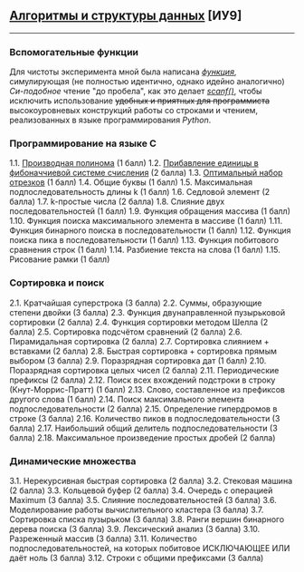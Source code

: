 ## [Алгоритмы и структуры данных](../) [ИУ9]
***

### Вспомогательные функции
Для чистоты эксперимента мной была написана [_функция_](./read_to_space.py), симулирующая (не полностью идентично, однако идейно аналогично) _Си-подобное_ чтение "до пробела", как это делает [_scanf()_](https://cpp.com.ru/shildt_spr_po_c/08/0805.html), чтобы исключить использование ~~удобных и приятных для программиста~~ высокоуровневых конструкций работы со строками и чтением, реализованных в языке программирования _Python_.

### Программирование на языке C
1.1. [Производная полинома](./pdevire.py) (1 балл)
1.2. [Прибавление единицы в фибоначчиевой системе счисления](./fibinc.py) (2 балла)
1.3. [Оптимальный набор отрезков](./rangeset.py) (1 балл)
1.4. Общие буквы (1 балл)
1.5. Максимальная подпоследовательность длины k (1 балл)
1.6. Седловой элемент (2 балла)
1.7. k-простые числа (2 балла)
1.8. Слияние двух последовательностей (1 балл)
1.9. Функция обращения массива (1 балл)
1.10. Функция поиска максимального элемента в массиве (1 балл)
1.11. Функция бинарного поиска в последовательности (1 балл)
1.12. Функция поиска пика в последовательности (1 балл)
1.13. Функция побитового сравнения строк (1 балл)
1.14. Разбиение текста на слова (1 балл)
1.15. Рисование рамки (1 балл)
 
### Сортировка и поиск
2.1. Кратчайшая суперстрока (3 балла)
2.2. Суммы, образующие степени двойки (3 балла)
2.3. Функция двунаправленной пузырьковой сортировки (2 балла)
2.4. Функция сортировки методом Шелла (2 балла)
2.5. Сортировка подсчётом сравнений (2 балла)
2.6. Пирамидальная сортировка (2 балла)
2.7. Сортировка слиянием + вставками (2 балла)
2.8. Быстрая сортировка + сортировка прямым выбором (3 балла)
2.9. Поразрядная сортировка дат (1 балл)
2.10. Поразрядная сортировка целых чисел (2 балла)
2.11. Периодические префиксы (2 балла)
2.12. Поиск всех вхождений подстроки в строку (Кнут-Моррис-Пратт) (1 балл)
2.13. Слово, составленное из префиксов другого слова (1 балл)
2.14. Поиск максимального элемента подпоследовательности (2 балла)
2.15. Определение гипердромов в строке (3 балла)
2.16. Количество пиков в подпоследовательности (3 балла)
2.17. Наибольший общий делитель подпоследовательности (3 балла)
2.18. Максимальное произведение простых дробей (2 балла)

### Динамические множества
3.1. Нерекурсивная быстрая сортировка (2 балла)
3.2. Стековая машина (2 балла)
3.3. Кольцевой буфер (2 балла)
3.4. Очередь с операцией Maximum (3 балла)
3.5. Слияние последовательностей (3 балла)
3.6. Моделирование работы вычислительного кластера (3 балла)
3.7. Сортировка списка пузырьком (3 балла)
3.8. Ранги вершин бинарного дерева поиска (3 балла)
3.9. Лексический анализ (3 балла)
3.10. Разреженный массив (3 балла)
3.11. Количество подпоследовательностей, на которых побитовое ИСКЛЮЧАЮЩЕЕ ИЛИ даёт ноль (3 балла)
3.12. Строки с общими префиксами (3 балла)